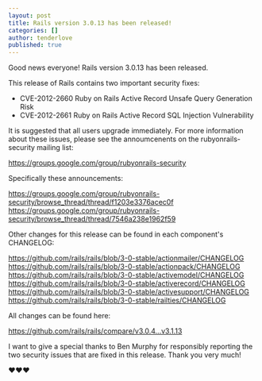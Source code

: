 ```yaml
---
layout: post
title: Rails version 3.0.13 has been released!
categories: []
author: tenderlove
published: true
---
```


Good news everyone!  Rails version 3.0.13 has been released.

This release of Rails contains two important security fixes:

  * CVE-2012-2660 Ruby on Rails Active Record Unsafe Query Generation Risk
  * CVE-2012-2661 Ruby on Rails Active Record SQL Injection Vulnerability

It is suggested that all users upgrade immediately.  For more information about
these issues, please see the annoumcenents on the rubyonrails-security
mailing list:

  https://groups.google.com/group/rubyonrails-security

Specifically these announcements:

  https://groups.google.com/group/rubyonrails-security/browse_thread/thread/f1203e3376acec0f
  https://groups.google.com/group/rubyonrails-security/browse_thread/thread/7546a238e1962f59

Other changes for this release can be found in each component's CHANGELOG:

  https://github.com/rails/rails/blob/3-0-stable/actionmailer/CHANGELOG
  https://github.com/rails/rails/blob/3-0-stable/actionpack/CHANGELOG
  https://github.com/rails/rails/blob/3-0-stable/activemodel/CHANGELOG
  https://github.com/rails/rails/blob/3-0-stable/activerecord/CHANGELOG
  https://github.com/rails/rails/blob/3-0-stable/activesupport/CHANGELOG
  https://github.com/rails/rails/blob/3-0-stable/railties/CHANGELOG

All changes can be found here:

  https://github.com/rails/rails/compare/v3.0.4...v3.1.13

I want to give a special thanks to Ben Murphy for responsibly reporting the two
security issues that are fixed in this release.  Thank you very much!

:heart::heart::heart:

